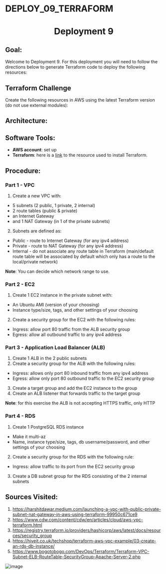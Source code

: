 # DEPLOY_09_TERRAFORM

<h1 align=center>Deployment 9</h1>

## Goal:

Welcome to Deployment 9. For this deployment you will need to follow the directions below to generate Terraform code to deploy the following resources:

## Terraform Challenge
Create the following resources in AWS using the latest Terraform version (do not use external modules):

## Architecture:

## Software Tools:

   * **AWS account**: set up
   * **Terraform**: here is a [link](https://learn.hashicorp.com/tutorials/terraform/install-cli) to the resource used to install Terraform.

## Procedure:

### Part 1 - VPC
1. Create a new VPC with:
  * 5 subnets (2 public, 1 private, 2 internal)
  * 2 route tables (public & private)
  * an Internet Gateway
  * and 1 NAT Gateway (in 1 of the private subnets)

2. Subnets are defined as:
 * Public - route to Internet Gateway (for any ipv4 address)
 * Private - route to NAT Gateway (for any ipv4 address)
 * Internal - do not associate any route table in Terraform (main/default route table will be associated by default which only has a route to the local/private network)

**Note**: You can decide which network range to use.

### Part 2 - EC2
1. Create 1 EC2 instance in the private subnet with:
  * An Ubuntu AMI (version of your choosing)
  * Instance type/size, tags, and other settings of your choosing
2. Create a security group for the EC2 with the following rules:
  * Ingress: allow port 80 traffic from the ALB security group
  * Egress: allow all outbound traffic to any ipv4 address

### Part 3 - Application Load Balancer (ALB)
1. Create 1 ALB in the 2 public subnets
2. Create a security group for the ALB with the following rules:
  * Ingress: allows only port 80 inbound traffic from any ipv4 address
  * Egress: allow only port 80 outbound traffic to the EC2 security group
3. Create a target group and add the EC2 instance to the group
4. Create an ALB listener that forwards traffic to the target group

**Note**: for this exercise the ALB is not accepting HTTPS traffic, only HTTP

### Part 4 - RDS
1. Create 1 PostgreSQL RDS instance
  * Make it multi-az
  * Name, instance type/size, tags, db username/password, and other settings of your choosing
2. Create a security group for the RDS with the following rule:
  * Ingress: allow traffic to its port from the EC2 security group
3. Create a DB subnet group for the RDS consisting of the 2 internal subnets




## Sources Visited:
1. https://harshitdawar.medium.com/launching-a-vpc-with-public-private-subnet-nat-gateway-in-aws-using-terraform-99950c671ce9
2. https://www.cdw.com/content/cdw/en/articles/cloud/aws-vpc-terraform.html
3. https://registry.terraform.io/providers/hashicorp/aws/latest/docs/resources/security_group
4. https://hiveit.co.uk/techshop/terraform-aws-vpc-example/03-create-an-rds-db-instance/
5. https://www.bogotobogo.com/DevOps/Terraform/Terraform-VPC-Subnet-ELB-RouteTable-SecurityGroup-Apache-Server-2.php
  

![image](https://p2zk82o7hr3yb6ge7gzxx4ki-wpengine.netdna-ssl.com/wp-content/uploads/terraform-x-aws-1.png)
